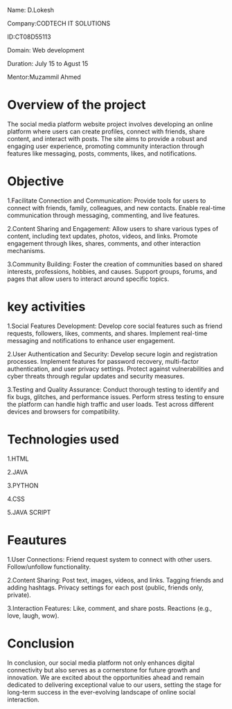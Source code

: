Name: D.Lokesh

Company:CODTECH IT SOLUTIONS

ID:CT08D55113

Domain: Web development

Duration: July 15 to Agust 15

Mentor:Muzammil Ahmed

# Overview of the project
The social media platform website project involves developing an online platform where users can create profiles, connect with friends, share content, and interact with posts. The site aims to provide a robust and engaging user experience, promoting community interaction through features like messaging, posts, comments, likes, and notifications.

# Objective 
1.Facilitate Connection and Communication:
Provide tools for users to connect with friends, family, colleagues, and new contacts.
Enable real-time communication through messaging, commenting, and live features.

2.Content Sharing and Engagement:
Allow users to share various types of content, including text updates, photos, videos, and links.
Promote engagement through likes, shares, comments, and other interaction mechanisms.

3.Community Building:
Foster the creation of communities based on shared interests, professions, hobbies, and causes.
Support groups, forums, and pages that allow users to interact around specific topics.

# key activities
1.Social Features Development:
Develop core social features such as friend requests, followers, likes, comments, and shares.
Implement real-time messaging and notifications to enhance user engagement.

2.User Authentication and Security:
Develop secure login and registration processes.
Implement features for password recovery, multi-factor authentication, and user privacy settings.
Protect against vulnerabilities and cyber threats through regular updates and security measures.

3.Testing and Quality Assurance:
Conduct thorough testing to identify and fix bugs, glitches, and performance issues.
Perform stress testing to ensure the platform can handle high traffic and user loads.
Test across different devices and browsers for compatibility.

# Technologies used
1.HTML

2.JAVA

3.PYTHON

4.CSS

5.JAVA SCRIPT

# Feautures
1.User Connections:
Friend request system to connect with other users.
Follow/unfollow functionality.

2.Content Sharing:
Post text, images, videos, and links.
Tagging friends and adding hashtags.
Privacy settings for each post (public, friends only, private).

3.Interaction Features:
Like, comment, and share posts.
Reactions (e.g., love, laugh, wow).

# Conclusion

In conclusion, our social media platform not only enhances digital connectivity but also serves as a cornerstone for future growth and innovation. We are excited about the opportunities ahead and remain dedicated to delivering exceptional value to our users, setting the stage for long-term success in the ever-evolving landscape of online social interaction.

